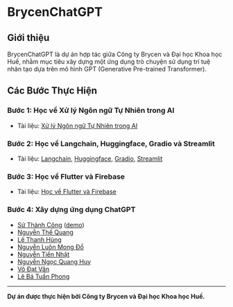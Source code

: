 # BrycenChatGPT

## Giới thiệu

BrycenChatGPT là dự án hợp tác giữa Công ty Brycen và Đại học Khoa học Huế, nhằm mục tiêu xây dựng một ứng dụng trò chuyện sử dụng trí tuệ nhân tạo dựa trên mô hình GPT (Generative Pre-trained Transformer).

## Các Bước Thực Hiện

### Bước 1: Học về Xử lý Ngôn ngữ Tự Nhiên trong AI

- Tài liệu: [Xử lý Ngôn ngữ Tự Nhiên trong AI](https://github.com/Brycenvn/BrycenChatGPT/tree/main/NLP_Documents)

### Bước 2: Học về Langchain, Huggingface, Gradio và Streamlit

- Tài liệu: [Langchain](https://github.com/Brycenvn/BrycenChatGPT/tree/main/Framework_Documents/Langchain_tutorials), [Huggingface](https://www.youtube.com/watch?v=00GKzGyWFEs&list=PLo2EIpI_JMQvWfQndUesu0nPBAtZ9gP1o), [Gradio](https://www.gradio.app/guides), [Streamlit](https://docs.streamlit.io/library/api-reference)

### Bước 3: Học về Flutter và Firebase

- Tài liệu: [Học về Flutter và Firebase](https://github.com/Brycenvn/BrycenChatGPT/tree/main/Flutter_Documents)

### Bước 4: Xây dựng ứng dụng ChatGPT

- [Sử Thành Công](https://github.com/Brycenvn/SuThanhCong) ([demo](https://drive.google.com/file/d/1aLGDVjmf_3quMpf7_lR3zamI1gO-y6Ki/view))
- [Nguyễn Thế Quang](https://github.com/Brycenvn/NguyenTheQuang)
- [Lê Thanh Hùng](https://github.com/Brycenvn/LeThanhHung)
- [Nguyễn Luôn Mong Đổ](https://github.com/Brycenvn/NguyenLuonMongDo)
- [Nguyễn Tiến  Nhật](https://github.com/Brycenvn/NguyenTienNhat)
- [Nguyễn Ngọc Quang Huy](https://github.com/Brycenvn/NguyenNgocQuangHuy)
- [Võ Đạt Văn](https://github.com/Brycenvn/VoDatVan)
- [Lê Bá Tuấn Phong](https://github.com/lebatuanphong5398/flutter_chatgpt)

---
**Dự án được thực hiện bởi Công ty Brycen và Đại học Khoa học Huế.**


